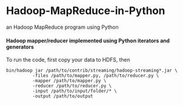 # Hadoop-MapReduce-in-Python
an Hadoop MapReduce program using Python

#### Hadoop mapper/reducer implemented using Python iterators and generators 
To run the code, first copy your data to HDFS, then
```
bin/hadoop jar /path/to/contrib/streaming/hadoop-streaming*.jar \
          -files /path/to/mapper.py, /path/to/reducer.py \
          -mapper /path/to/mapper.py \
          -reducer /path/to/reducer.py \
          -input /path/to/input/folder/* \
          -output /path/to/output
```
